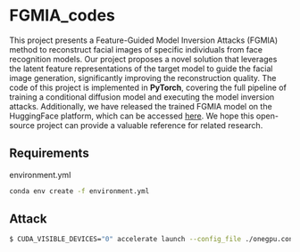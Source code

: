 # FGMIA_codes

This project presents a Feature-Guided Model Inversion Attacks (FGMIA) method to reconstruct facial images of specific individuals from face recognition models. Our project proposes a novel solution that leverages the latent feature representations of the target model to guide the facial image generation, significantly improving the reconstruction quality. The code of this project is implemented in **PyTorch**, covering the full pipeline of training a conditional diffusion model and executing the model inversion attacks. Additionally, we have released the trained FGMIA model on the HuggingFace platform, which can be accessed [here](https://huggingface.co/MMCT/FGMIA_Models). We hope this open-source project can provide a valuable reference for related research.

## Requirements
environment.yml
```sh
conda env create -f environment.yml
```

## Attack
```sh
$ CUDA_VISIBLE_DEVICES="0" accelerate launch --config_file ./onegpu.conf src/t55_FGDM_new/attack.py --config 006  
```
